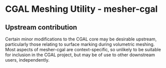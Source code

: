 # CGAL Meshing Utility - mesher-cgal

## Upstream contribution

Certain minor modifications to the CGAL core may be desirable upstream,
particularly those relating to surface marking during volumetric meshing. Most
aspects of mesher-cgal are context-specific, so unlikely to be suitable for
inclusion in the CGAL project, but may be of use to other downstream users,
independently.
